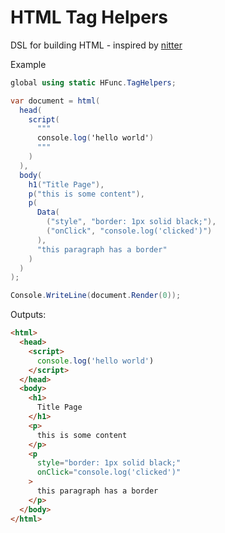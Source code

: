 # HTML Tag Helpers

DSL for building HTML - inspired by [nitter](https://github.com/zedeus/nitter/blob/master/src/views/feature.nim)

Example

```cs
global using static HFunc.TagHelpers;

var document = html(
  head(
    script(
      """
      console.log('hello world')
      """
    )
  ),
  body(
    h1("Title Page"),
    p("this is some content"),
    p(
      Data(
        ("style", "border: 1px solid black;"),
        ("onClick", "console.log('clicked')")
      ),
      "this paragraph has a border"
    )
  )
);

Console.WriteLine(document.Render(0));

```

Outputs:

```html
<html>
  <head>
    <script>
      console.log('hello world')
    </script>
  </head>
  <body>
    <h1>
      Title Page
    </h1>
    <p>
      this is some content
    </p>
    <p
      style="border: 1px solid black;"
      onClick="console.log('clicked')"
    >
      this paragraph has a border
    </p>
  </body>
</html>
```
